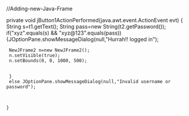 //Adding-new-Java-Frame

 
 
 
 
 
 
 
 
 
 
 private void jButton1ActionPerformed(java.awt.event.ActionEvent evt) {                                         
     String s=t1.getText();
     String pass=new String(t2.getPassword());
     if("xyz".equals(s) && "xyz@123".equals(pass))
     {JOptionPane.showMessageDialog(null,"Hurrah!! logged in");
     
     NewJFrame2 n=new NewJFrame2();
     n.setVisible(true);
     n.setBounds(0, 0, 1000, 500);
     
     
     }
     else JOptionPane.showMessageDialog(null,"Invalid username or password");
     
     
     
    }       
